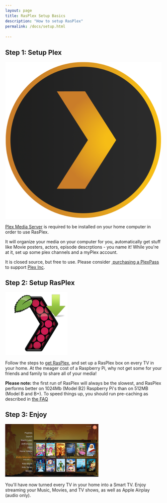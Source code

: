 ```yaml
---
layout: page
title: RasPlex Setup Basics
description: "How to setup RasPlex"
permalink: /docs/setup.html

---
```


<div class="marketing">
  <div class="row-fluid">
    <div class="span4">
      <h2>Step 1: Setup Plex</h2>
      <a href="https://plex.tv" target="_blank"><img class="oslogo" src="/images/plex-pms-icon.png" alt="" /></a>
      <p><a href="https://plex.tv">Plex Media Server</a> is required to be installed on your home computer in order to use RasPlex.</p>
      <p>It will organize your media on your computer for you, automatically get stuff like Movie posters, actors, episode descrptions - you name it! While you're at it, set up some plex channels and a myPlex account. </p>
      <p>It is closed source, but free to use. Please consider <a href="https://plex.tv/subscription" target="_blank"> purchasing a PlexPass </a> to support <a href="https://plex.tv" target="_blank"> Plex Inc</a>.</p>
    </div>
    <div class="span4">
      <h2>Step 2: Setup RasPlex</h2>
      <a href="/get-started/rasplex-installers.html" target="_blank"><img class="oslogo" src="/images/getrasplex.png" alt="" /></a>
      <p>Follow the steps to <a href="/get-started/rasplex-installers.html">get RasPlex</a>, and set up a RasPlex box on every TV in your home. At the meager cost of a Raspberry Pi, why not get some for your friends and family to share all of your media!</p>
      <p><strong>Please note:</strong> the first run of RasPlex will always be the slowest, and RasPlex performs better on 1024Mb (Model B2) Raspberry Pi's than on 512MB (Model B and B+). To speed things up, you should run pre-caching as described in <a href="faq.html">the FAQ</a></p>
    </div>
    <div class="span4">
      <h2>Step 3: Enjoy</h2>
      <a href="http://www.youtube.com/watch?v=S-9USnW-aOc" target="_blank"><img class="oslogo" src="/images/plex-screen2.png" alt="" /></a>
      <p>You'll have now turned every TV in your home into a Smart TV. Enjoy streaming your Music, Movies, and TV shows, as well as Apple Airplay (audio only).</p>
    </div>
  </div>
</div>
